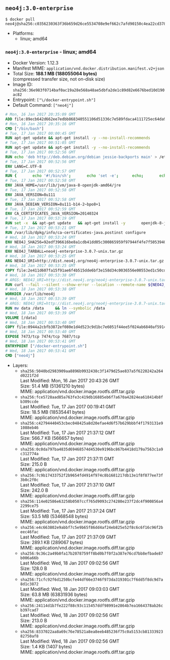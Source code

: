 ## `neo4j:3.0-enterprise`

```console
$ docker pull neo4j@sha256:c0356230363f36b659d26ce5534708e9ef662c7afd90150c4ea22cd378646386
```

-	Platforms:
	-	linux; amd64

### `neo4j:3.0-enterprise` - linux; amd64

-	Docker Version: 1.12.3
-	Manifest MIME: `application/vnd.docker.distribution.manifest.v2+json`
-	Total Size: **188.1 MB (188055064 bytes)**  
	(compressed transfer size, not on-disk size)
-	Image ID: `sha256:36e983f0714baf0ac19a28e568a48ae5dbfa2de1c89d82e6676bed10d190ac82`
-	Entrypoint: `["\/docker-entrypoint.sh"]`
-	Default Command: `["neo4j"]`

```dockerfile
# Mon, 16 Jan 2017 20:35:09 GMT
ADD file:89ecb642d662ee7edbb868340551106d51336c7e589fdaca4111725ec64da957 in / 
# Mon, 16 Jan 2017 20:35:16 GMT
CMD ["/bin/bash"]
# Tue, 17 Jan 2017 00:00:45 GMT
RUN apt-get update && apt-get install -y --no-install-recommends 		ca-certificates 		curl 		wget 	&& rm -rf /var/lib/apt/lists/*
# Tue, 17 Jan 2017 00:51:05 GMT
RUN apt-get update && apt-get install -y --no-install-recommends 		bzip2 		unzip 		xz-utils 	&& rm -rf /var/lib/apt/lists/*
# Tue, 17 Jan 2017 00:52:56 GMT
RUN echo 'deb http://deb.debian.org/debian jessie-backports main' > /etc/apt/sources.list.d/jessie-backports.list
# Tue, 17 Jan 2017 00:52:56 GMT
ENV LANG=C.UTF-8
# Tue, 17 Jan 2017 00:52:57 GMT
RUN { 		echo '#!/bin/sh'; 		echo 'set -e'; 		echo; 		echo 'dirname "$(dirname "$(readlink -f "$(which javac || which java)")")"'; 	} > /usr/local/bin/docker-java-home 	&& chmod +x /usr/local/bin/docker-java-home
# Tue, 17 Jan 2017 00:52:58 GMT
ENV JAVA_HOME=/usr/lib/jvm/java-8-openjdk-amd64/jre
# Tue, 17 Jan 2017 00:52:58 GMT
ENV JAVA_VERSION=8u111
# Tue, 17 Jan 2017 00:52:58 GMT
ENV JAVA_DEBIAN_VERSION=8u111-b14-2~bpo8+1
# Tue, 17 Jan 2017 00:52:59 GMT
ENV CA_CERTIFICATES_JAVA_VERSION=20140324
# Tue, 17 Jan 2017 00:53:19 GMT
RUN set -x 	&& apt-get update 	&& apt-get install -y 		openjdk-8-jre-headless="$JAVA_DEBIAN_VERSION" 		ca-certificates-java="$CA_CERTIFICATES_JAVA_VERSION" 	&& rm -rf /var/lib/apt/lists/* 	&& [ "$JAVA_HOME" = "$(docker-java-home)" ]
# Tue, 17 Jan 2017 00:53:21 GMT
RUN /var/lib/dpkg/info/ca-certificates-java.postinst configure
# Wed, 18 Jan 2017 00:53:24 GMT
ENV NEO4J_SHA256=92edf396616be8a1cdb41dd05c300865959f97944f4fe7f50539401a49c095d5
# Wed, 18 Jan 2017 00:53:24 GMT
ENV NEO4J_TARBALL=neo4j-enterprise-3.0.7-unix.tar.gz
# Wed, 18 Jan 2017 00:53:25 GMT
ARG NEO4J_URI=http://dist.neo4j.org/neo4j-enterprise-3.0.7-unix.tar.gz
# Wed, 18 Jan 2017 00:53:25 GMT
COPY file:2e411d607fa15f91ae6f4b515dde6bf3e158d34c0036556e00553ed1c50cd63d in /tmp/ 
# Wed, 18 Jan 2017 00:53:38 GMT
# ARGS: NEO4J_URI=http://dist.neo4j.org/neo4j-enterprise-3.0.7-unix.tar.gz
RUN curl --fail --silent --show-error --location --remote-name ${NEO4J_URI}     && echo "${NEO4J_SHA256} ${NEO4J_TARBALL}" | sha256sum --check --quiet -     && tar --extract --file ${NEO4J_TARBALL} --directory /var/lib     && mv /var/lib/neo4j-* /var/lib/neo4j     && rm ${NEO4J_TARBALL}
# Wed, 18 Jan 2017 00:53:38 GMT
WORKDIR /var/lib/neo4j
# Wed, 18 Jan 2017 00:53:39 GMT
# ARGS: NEO4J_URI=http://dist.neo4j.org/neo4j-enterprise-3.0.7-unix.tar.gz
RUN mv data /data     && ln --symbolic /data
# Wed, 18 Jan 2017 00:53:39 GMT
VOLUME [/data]
# Wed, 18 Jan 2017 00:53:40 GMT
COPY file:0944a2cbfb3872ef080e1d4d523c9d1bc7e6051f44ee5f024ab6840af5914b11 in /docker-entrypoint.sh 
# Wed, 18 Jan 2017 00:53:40 GMT
EXPOSE 7473/tcp 7474/tcp 7687/tcp
# Wed, 18 Jan 2017 00:53:41 GMT
ENTRYPOINT ["/docker-entrypoint.sh"]
# Wed, 18 Jan 2017 00:53:41 GMT
CMD ["neo4j"]
```

-	Layers:
	-	`sha256:5040bd2983909aa8896b9932438c3f1479d25ae837a5f6220242a264d0221f2d`  
		Last Modified: Mon, 16 Jan 2017 20:43:26 GMT  
		Size: 51.4 MB (51361210 bytes)  
		MIME: application/vnd.docker.image.rootfs.diff.tar.gzip
	-	`sha256:fce5728aad85a763fe3c419db16885eb6f7a670a42824ea618414b8fb309ccde`  
		Last Modified: Tue, 17 Jan 2017 00:19:41 GMT  
		Size: 18.5 MB (18535441 bytes)  
		MIME: application/vnd.docker.image.rootfs.diff.tar.gzip
	-	`sha256:c42794440453cbec048425a8d20efae4d6f57b629bbbf4f1793131e91088eb46`  
		Last Modified: Tue, 17 Jan 2017 21:37:12 GMT  
		Size: 566.7 KB (566657 bytes)  
		MIME: application/vnd.docker.image.rootfs.diff.tar.gzip
	-	`sha256:0c0da797ba4835d69468574d4530e9196bc867b4418d179a7563c1a9c312774a`  
		Last Modified: Tue, 17 Jan 2017 21:37:11 GMT  
		Size: 215.0 B  
		MIME: application/vnd.docker.image.rootfs.diff.tar.gzip
	-	`sha256:7c9b17433752f2b9654fd4914f974c8b1681217db13e1f8f877ee73f3b0c2f0c`  
		Last Modified: Tue, 17 Jan 2017 21:37:10 GMT  
		Size: 242.0 B  
		MIME: application/vnd.docker.image.rootfs.diff.tar.gzip
	-	`sha256:114e02586e63258b0507ccf765d9093c274280e237f2dc4f900856a42299ce75`  
		Last Modified: Tue, 17 Jan 2017 21:37:24 GMT  
		Size: 53.5 MB (53468548 bytes)  
		MIME: application/vnd.docker.image.rootfs.diff.tar.gzip
	-	`sha256:e4c663802e9abbf7c5e9b65f86dd4af24eb825e52f8c6c6f16c96f2beec46fac`  
		Last Modified: Tue, 17 Jan 2017 21:37:09 GMT  
		Size: 289.1 KB (289067 bytes)  
		MIME: application/vnd.docker.image.rootfs.diff.tar.gzip
	-	`sha256:9c36c2a49b0fa17b2078759ff8bd0b7f0f2a387e76cd7bb8efbade87b006a66b`  
		Last Modified: Wed, 18 Jan 2017 09:02:56 GMT  
		Size: 128.0 B  
		MIME: application/vnd.docker.image.rootfs.diff.tar.gzip
	-	`sha256:71cfc92f6d1250bcfe44df66e3746f973da319301c7f6dd5f8dc9d7a8d1c3872`  
		Last Modified: Wed, 18 Jan 2017 09:03:03 GMT  
		Size: 63.8 MB (63831936 bytes)  
		MIME: application/vnd.docker.image.rootfs.diff.tar.gzip
	-	`sha256:24114d1b7fe222f88c93c115457ddf98991e2864b7ea1664378ab26cb397cad7`  
		Last Modified: Wed, 18 Jan 2017 09:02:56 GMT  
		Size: 213.0 B  
		MIME: application/vnd.docker.image.rootfs.diff.tar.gzip
	-	`sha256:8337022aa8a69c76e78521a8ea8eeb485236f75c0a5153cb8133392382750af8`  
		Last Modified: Wed, 18 Jan 2017 09:02:56 GMT  
		Size: 1.4 KB (1407 bytes)  
		MIME: application/vnd.docker.image.rootfs.diff.tar.gzip
